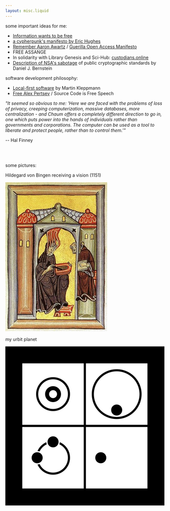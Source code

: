 ```yaml
---
layout: misc.liquid
---
```


some important ideas for me:
- [Information wants to be free](https://en.wikipedia.org/wiki/Information_wants_to_be_free)
- [a cypherpunk's manifesto by Eric Hughes](https://www.activism.net/cypherpunk/manifesto.html)
- [Remember Aaron Awartz](http://www.rememberaaronsw.com/about) / [Guerilla Open Access Manifesto](https://archive.org/details/GuerillaOpenAccessManifesto/)
- FREE ASSANGE
- In solidarity with Library Genesis and Sci-Hub: [custodians.online](https://custodians.online/)
- [Description of NSA's sabotage](https://blog.cr.yp.to/20220805-nsa.html) of public cryptographic standards by Daniel J. Bernstein

software development philosophy:
- [Local-first software](https://www.inkandswitch.com/local-first/) by Martin Kleppmann
- [Free Alex Pertsev](https://www.freealex.nl/) / Source Code is Free Speech

_"It seemed so obvious to me: 'Here we are faced with the problems of loss of privacy, creeping computerization, massive databases, more centralization - and Chaum offers a completely different direction to go in, one which puts power into the hands of individuals rather than governments and corporations. The computer can be used as a tool to liberate and protect people, rather than to control them.'"_ 

-- Hal Finney

<br><br>

some pictures:
<p>
Hildegard von Bingen receiving a vision (1151)
</p>
<p>
  <img src="assets/hildegard.jpg">
</p>

<p>
my urbit planet
</p>
<p>
  <img src="assets/maslen-haslut.png">
</p>
